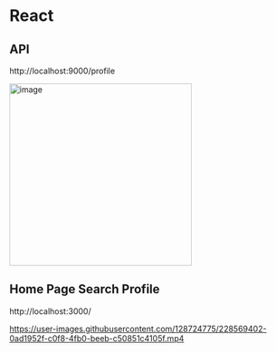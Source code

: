 # React 

## API 
http://localhost:9000/profile


<img width="322" alt="image" src="https://user-images.githubusercontent.com/128724775/228578474-5a8004bd-f54d-4051-a31c-4a9ca63e71dd.png">

## Home Page Search Profile

http://localhost:3000/

https://user-images.githubusercontent.com/128724775/228569402-0ad1952f-c0f8-4fb0-beeb-c50851c4105f.mp4

